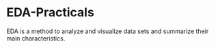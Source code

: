 # EDA-Practicals
EDA is a method to analyze and visualize data sets and summarize their main characteristics. 
